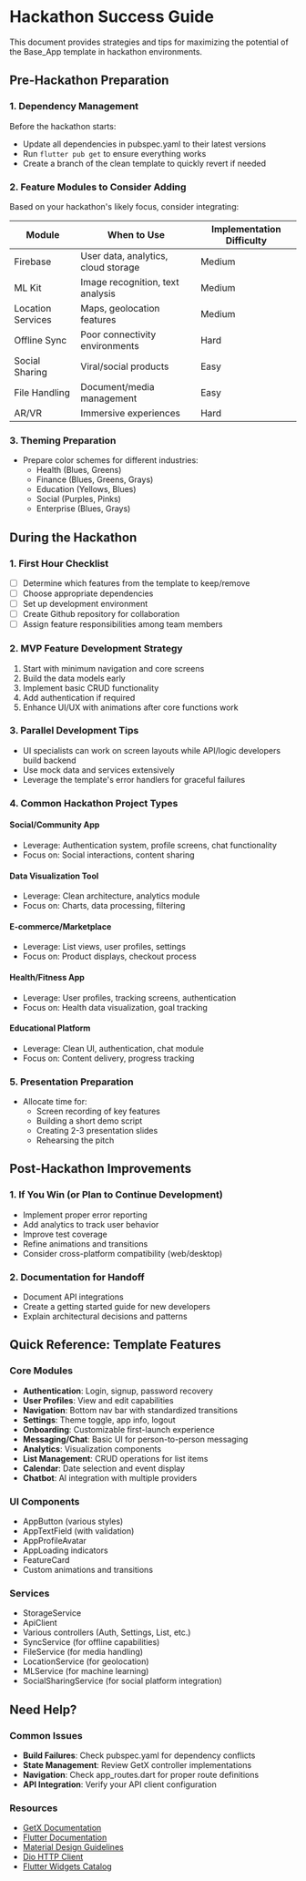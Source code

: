 # Hackathon Success Guide

This document provides strategies and tips for maximizing the potential of the Base_App template in hackathon environments.

## Pre-Hackathon Preparation

### 1. Dependency Management
Before the hackathon starts:
- Update all dependencies in pubspec.yaml to their latest versions
- Run `flutter pub get` to ensure everything works
- Create a branch of the clean template to quickly revert if needed

### 2. Feature Modules to Consider Adding
Based on your hackathon's likely focus, consider integrating:

| Module | When to Use | Implementation Difficulty |
|--------|-------------|--------------------------|
| Firebase | User data, analytics, cloud storage | Medium |
| ML Kit | Image recognition, text analysis | Medium |
| Location Services | Maps, geolocation features | Medium |
| Offline Sync | Poor connectivity environments | Hard |
| Social Sharing | Viral/social products | Easy |
| File Handling | Document/media management | Easy |
| AR/VR | Immersive experiences | Hard |

### 3. Theming Preparation
- Prepare color schemes for different industries:
  - Health (Blues, Greens)
  - Finance (Blues, Greens, Grays)
  - Education (Yellows, Blues)
  - Social (Purples, Pinks)
  - Enterprise (Blues, Grays)

## During the Hackathon

### 1. First Hour Checklist
- [ ] Determine which features from the template to keep/remove
- [ ] Choose appropriate dependencies
- [ ] Set up development environment
- [ ] Create Github repository for collaboration
- [ ] Assign feature responsibilities among team members

### 2. MVP Feature Development Strategy
1. Start with minimum navigation and core screens
2. Build the data models early
3. Implement basic CRUD functionality
4. Add authentication if required
5. Enhance UI/UX with animations after core functions work

### 3. Parallel Development Tips
- UI specialists can work on screen layouts while API/logic developers build backend
- Use mock data and services extensively
- Leverage the template's error handlers for graceful failures

### 4. Common Hackathon Project Types

#### Social/Community App
- Leverage: Authentication system, profile screens, chat functionality
- Focus on: Social interactions, content sharing

#### Data Visualization Tool
- Leverage: Clean architecture, analytics module
- Focus on: Charts, data processing, filtering

#### E-commerce/Marketplace
- Leverage: List views, user profiles, settings
- Focus on: Product displays, checkout process

#### Health/Fitness App
- Leverage: User profiles, tracking screens, authentication
- Focus on: Health data visualization, goal tracking

#### Educational Platform
- Leverage: Clean UI, authentication, chat module
- Focus on: Content delivery, progress tracking

### 5. Presentation Preparation
- Allocate time for:
  - Screen recording of key features
  - Building a short demo script
  - Creating 2-3 presentation slides
  - Rehearsing the pitch

## Post-Hackathon Improvements

### 1. If You Win (or Plan to Continue Development)
- Implement proper error reporting
- Add analytics to track user behavior
- Improve test coverage
- Refine animations and transitions
- Consider cross-platform compatibility (web/desktop)

### 2. Documentation for Handoff
- Document API integrations
- Create a getting started guide for new developers
- Explain architectural decisions and patterns

## Quick Reference: Template Features

### Core Modules
- **Authentication**: Login, signup, password recovery
- **User Profiles**: View and edit capabilities
- **Navigation**: Bottom nav bar with standardized transitions
- **Settings**: Theme toggle, app info, logout
- **Onboarding**: Customizable first-launch experience
- **Messaging/Chat**: Basic UI for person-to-person messaging
- **Analytics**: Visualization components
- **List Management**: CRUD operations for list items
- **Calendar**: Date selection and event display
- **Chatbot**: AI integration with multiple providers

### UI Components
- AppButton (various styles)
- AppTextField (with validation)
- AppProfileAvatar
- AppLoading indicators
- FeatureCard
- Custom animations and transitions

### Services
- StorageService
- ApiClient
- Various controllers (Auth, Settings, List, etc.)
- SyncService (for offline capabilities)
- FileService (for media handling)
- LocationService (for geolocation)
- MLService (for machine learning)
- SocialSharingService (for social platform integration)

## Need Help?

### Common Issues
- **Build Failures**: Check pubspec.yaml for dependency conflicts
- **State Management**: Review GetX controller implementations
- **Navigation**: Check app_routes.dart for proper route definitions
- **API Integration**: Verify your API client configuration

### Resources
- [GetX Documentation](https://pub.dev/packages/get)
- [Flutter Documentation](https://flutter.dev/docs)
- [Material Design Guidelines](https://material.io/design)
- [Dio HTTP Client](https://pub.dev/packages/dio)
- [Flutter Widgets Catalog](https://flutter.dev/docs/development/ui/widgets)
